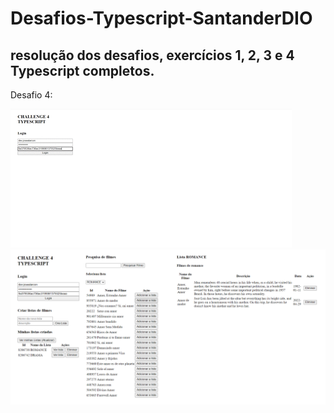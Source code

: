 # Desafios-Typescript-SantanderDIO


## resolução dos desafios, exercícios 1, 2, 3 e 4 Typescript completos.


Desafio 4:

<img src="/animation.gif" alt="desafio 4">

<img src="/main4.png" alt="desafio 4">




